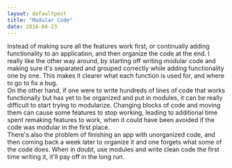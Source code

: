 ```yaml
---
layout: defaultpost
title: "Modular Code"
date: 2016-04-23
---
```


Instead of making sure all the features work first, or continually adding functionality to an application, and then organize the code at the end. I really like the other way around, by starting off writing modular code and making sure it's separated and grouped correctly while adding functionality one by one. This makes it clearer what each function is used for, and where to go to fix a bug.<br />
On the other hand, if one were to write hundreds of lines of code that works functionally but has yet to be organized and put in modules, it can be really difficult to start trying to modularize. Changing blocks of code and moving them can cause some features to stop working, leading to additional time spent remaking features to work, when it could have been avoided if the code was modular in the first place.<br />
There's also the problem of finishing an app with unorganized code, and then coming back a week later to organize it and one forgets what some of the code does. When in doubt, use modules and write clean code the first time writing it, it'll pay off in the long run.
